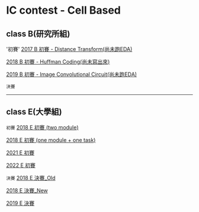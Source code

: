 # IC contest - Cell Based

## class B(研究所組)
'初賽'
[2017 B 初賽 - Distance Transform(尚未跑EDA)]()

[2018 B 初賽 - Huffman Coding(尚未寫出來)]()

[2019 B 初賽 - Image Convolutional Circuit(尚未跑EDA)]()

`決賽`

---

## class E(大學組)
`初賽`
[2018 E 初賽 (two module)]()

[2018 E 初賽 (one module + one task)]()

[2021 E 初賽]()

[2022 E 初賽]()


`決賽`
[2018 E 決賽_Old]()

[2018 E 決賽_New]()

[2019 E 決賽]()
